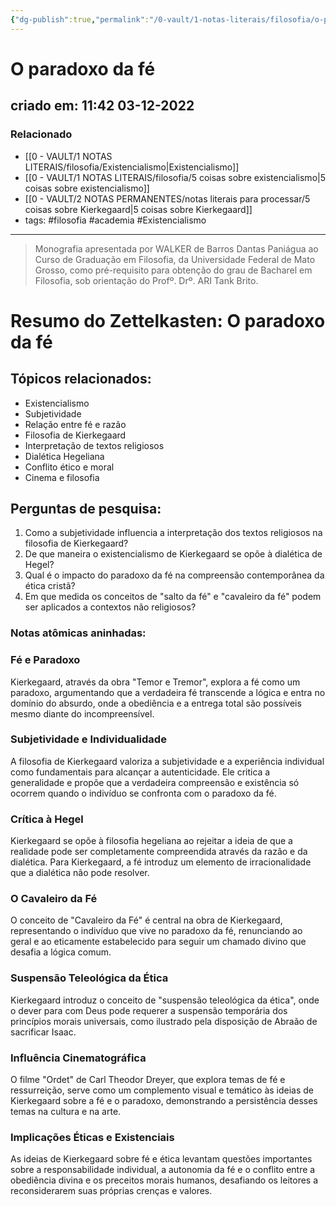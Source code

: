 ```yaml
---
{"dg-publish":true,"permalink":"/0-vault/1-notas-literais/filosofia/o-paradoxo-da-fe/","tags":["Fé","Paradoxo","Existencialismo","filosofia","academia"],"dgHomeLink":true,"dgShowLocalGraph":true,"dgShowFileTree":true,"noteIcon":""}
---
```


# O paradoxo da fé
## criado em: 11:42 03-12-2022

### Relacionado
-  [[0 - VAULT/1 NOTAS LITERAIS/filosofia/Existencialismo\|Existencialismo]]
- [[0 - VAULT/1 NOTAS LITERAIS/filosofia/5 coisas sobre existencialismo\|5 coisas sobre existencialismo]]
- [[0 - VAULT/2 NOTAS PERMANENTES/notas literais para processar/5 coisas sobre Kierkegaard\|5 coisas sobre Kierkegaard]]
- tags: #filosofia #academia #Existencialismo 
---
>Monografia apresentada por WALKER de Barros Dantas Paniágua ao Curso de Graduação em Filosofia, da Universidade Federal de Mato Grosso, como pré-requisito para obtenção do grau de Bacharel em Filosofia, sob orientação do Profº. Drº. ARI Tank Brito.

# Resumo do Zettelkasten: O paradoxo da fé

## Tópicos relacionados:
- Existencialismo
- Subjetividade
- Relação entre fé e razão
- Filosofia de Kierkegaard
- Interpretação de textos religiosos
- Dialética Hegeliana
- Conflito ético e moral
- Cinema e filosofia

## Perguntas de pesquisa:
1. Como a subjetividade influencia a interpretação dos textos religiosos na filosofia de Kierkegaard?
2. De que maneira o existencialismo de Kierkegaard se opõe à dialética de Hegel?
3. Qual é o impacto do paradoxo da fé na compreensão contemporânea da ética cristã?
4. Em que medida os conceitos de "salto da fé" e "cavaleiro da fé" podem ser aplicados a contextos não religiosos?

### Notas atômicas aninhadas:

### Fé e Paradoxo
Kierkegaard, através da obra "Temor e Tremor", explora a fé como um paradoxo, argumentando que a verdadeira fé transcende a lógica e entra no domínio do absurdo, onde a obediência e a entrega total são possíveis mesmo diante do incompreensível.

### Subjetividade e Individualidade
A filosofia de Kierkegaard valoriza a subjetividade e a experiência individual como fundamentais para alcançar a autenticidade. Ele critica a generalidade e propõe que a verdadeira compreensão e existência só ocorrem quando o indivíduo se confronta com o paradoxo da fé.

### Crítica à Hegel
Kierkegaard se opõe à filosofia hegeliana ao rejeitar a ideia de que a realidade pode ser completamente compreendida através da razão e da dialética. Para Kierkegaard, a fé introduz um elemento de irracionalidade que a dialética não pode resolver.

### O Cavaleiro da Fé
O conceito de "Cavaleiro da Fé" é central na obra de Kierkegaard, representando o indivíduo que vive no paradoxo da fé, renunciando ao geral e ao eticamente estabelecido para seguir um chamado divino que desafia a lógica comum.

### Suspensão Teleológica da Ética
Kierkegaard introduz o conceito de "suspensão teleológica da ética", onde o dever para com Deus pode requerer a suspensão temporária dos princípios morais universais, como ilustrado pela disposição de Abraão de sacrificar Isaac.

### Influência Cinematográfica
O filme "Ordet" de Carl Theodor Dreyer, que explora temas de fé e ressurreição, serve como um complemento visual e temático às ideias de Kierkegaard sobre a fé e o paradoxo, demonstrando a persistência desses temas na cultura e na arte.

### Implicações Éticas e Existenciais
As ideias de Kierkegaard sobre fé e ética levantam questões importantes sobre a responsabilidade individual, a autonomia da fé e o conflito entre a obediência divina e os preceitos morais humanos, desafiando os leitores a reconsiderarem suas próprias crenças e valores.